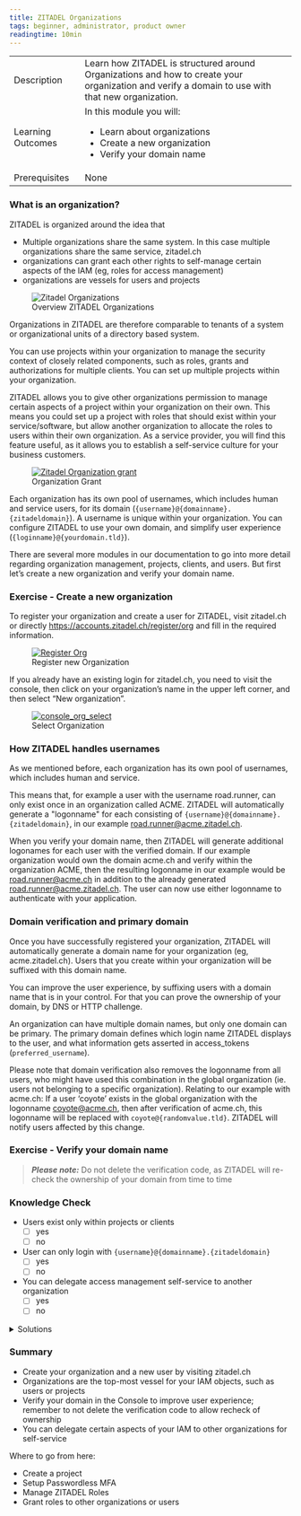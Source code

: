 ```yaml
---
title: ZITADEL Organizations
tags: beginner, administrator, product owner
readingtime: 10min
---
```



| | |
| --- | --- |
| Description | Learn how ZITADEL is structured around Organizations and how to create your organization and verify a domain to use with that new organization. |
| Learning Outcomes | In this module you will: <ul><li>Learn about organizations</li><li>Create a new organization</li><li>Verify your domain name </li></ul> |
|Prerequisites|None|

### What is an organization?

ZITADEL is organized around the idea that 
* Multiple organizations share the same system. In this case multiple organizations share the same service, zitadel.ch
* organizations can grant each other rights to self-manage certain aspects of the IAM (eg, roles for access management)
* organizations are vessels for users and projects

<div class="figure-wrapper">
    <figure itemprop="associatedMedia" itemscope itemtype="http://schema.org/ImageObject">
        <img src="img/zitadel_organizations.png" itemprop="thumbnail" alt="Zitadel Organizations" />
        <figcaption itemprop="caption description">Overview ZITADEL Organizations</figcaption>
    </figure>
</div>

Organizations in ZITADEL are therefore comparable to tenants of a system or organizational units of a directory based system.

You can use projects within your organization to manage the security context of closely related components, such as roles, grants and authorizations for multiple clients. You can set up multiple projects within your organization. 

ZITADEL allows you to give other organizations permission to manage certain aspects of a project within your organization on their own. This means you could set up a project with roles that should exist within your service/software, but allow another organization to allocate the roles to users within their own organization. As a service provider, you will find this feature useful, as it allows you to establish a self-service culture for your business customers.

<figure itemprop="associatedMedia" itemscope itemtype="http://schema.org/ImageObject">
    <a href="img/zitadel_organization_grant.png" itemprop="contentUrl" data-size="1920x1080">
        <img src="img/zitadel_organization_grant.png" itemprop="thumbnail" alt="Zitadel Organization grant" />
    </a>
    <figcaption itemprop="caption description">Organization Grant</figcaption>
</figure>

Each organization has its own pool of usernames, which includes human and service users, for its domain (`{username}@{domainname}.{zitadeldomain}`). A username is unique within your organization. You can configure ZITADEL to use your own domain, and simplify user experience (`{loginname}@{yourdomain.tld}`).

There are several more modules in our documentation to go into more detail regarding organization management, projects, clients, and users. But first let’s create a new organization and verify your domain name.

### Exercise - Create a new organization

To register your organization and create a user for ZITADEL, visit zitadel.ch or directly https://accounts.zitadel.ch/register/org and fill in the required information.

<figure itemprop="associatedMedia" itemscope itemtype="http://schema.org/ImageObject">
    <a href="img/console_org_register.png" itemprop="contentUrl" data-size="1920x1080">
        <img src="img/console_org_register.png" itemprop="thumbnail" alt="Register Org" />
    </a>
    <figcaption itemprop="caption description">Register new Organization</figcaption>
</figure>

If you already have an existing login for zitadel.ch, you need to visit the console, then click on your organization’s name in the upper left corner, and then select “New organization”.

<figure itemprop="associatedMedia" itemscope itemtype="http://schema.org/ImageObject">
    <a href="img/console_org_select.png" itemprop="contentUrl" data-size="1920x1080">
        <img src="img/console_org_select.png" itemprop="thumbnail" alt="console_org_select" />
    </a>
    <figcaption itemprop="caption description">Select Organization</figcaption>
</figure>

### How ZITADEL handles usernames

As we mentioned before, each organization has its own pool of usernames, which includes human and service. 

This means that, for example a user with the username road.runner, can only exist once in an organization called ACME. ZITADEL will automatically generate a "logonname" for each  consisting of `{username}@{domainname}.{zitadeldomain}`, in our example road.runner@acme.zitadel.ch.

When you verify your domain name, then ZITADEL will generate additional logonames for each user with the verified domain. If our example organization would own the domain acme.ch and verify within the organization ACME, then the resulting logonname in our example would be road.runner@acme.ch in addition to the already generated road.runner@acme.zitadel.ch. The user can now use either logonname to authenticate with your application.

### Domain verification and primary domain

Once you have successfully registered your organization, ZITADEL will automatically generate a domain name for your organization (eg, acme.zitadel.ch). Users that you create within your organization will be suffixed with this domain name.

You can improve the user experience, by suffixing users with a domain name that is in your control. For that you can prove the ownership of your domain, by DNS or HTTP challenge.

An organization can have multiple domain names, but only one domain can be primary. The primary domain defines which login name ZITADEL displays to the user, and what information gets asserted in access_tokens (`preferred_username`).

Please note that domain verification also removes the logonname from all users, who might have used this combination in the global organization (ie. users not belonging to a specific organization). Relating to our example with acme.ch: If a user ‘coyote’ exists in the global organization with the logonname coyote@acme.ch, then after verification of acme.ch, this logonname will be replaced with `coyote@{randomvalue.tld}`. ZITADEL will notify users affected by this change.

### Exercise - Verify your domain name

> **_Please note:_** Do not delete the verification code, as ZITADEL will re-check the ownership of your domain from time to time

### Knowledge Check

* Users exist only within projects or clients
    - [ ] yes
    - [ ] no
* User can only login with `{username}@{domainname}.{zitadeldomain}`
    - [ ] yes
    - [ ] no
* You can delegate access management self-service to another organization
    - [ ] yes
    - [ ] no

<details>
    <summary>
        Solutions
    </summary>

* Users exist only within projects or clients
    - [ ] yes
    - [x] no (users exist within organizations)
* User can only login with `{username}@{domainname}.{zitadeldomain}`
    - [ ] yes
    - [x] no (You can validate your own domain and login with `{loginname}@{yourdomain.tld}`)
* You can delegate access management self-service to another organization
    - [x] yes
    - [ ] no
    
</details>

### Summary

* Create your organization and a new user by visiting zitadel.ch
* Organizations are the top-most vessel for your IAM objects, such as users or projects
* Verify your domain in the Console to improve user experience; remember to not delete the verification code to allow recheck of ownership
* You can delegate certain aspects of your IAM to other organizations for self-service

Where to go from here: 
* Create a project
* Setup Passwordless MFA
* Manage ZITADEL Roles
* Grant roles to other organizations or users